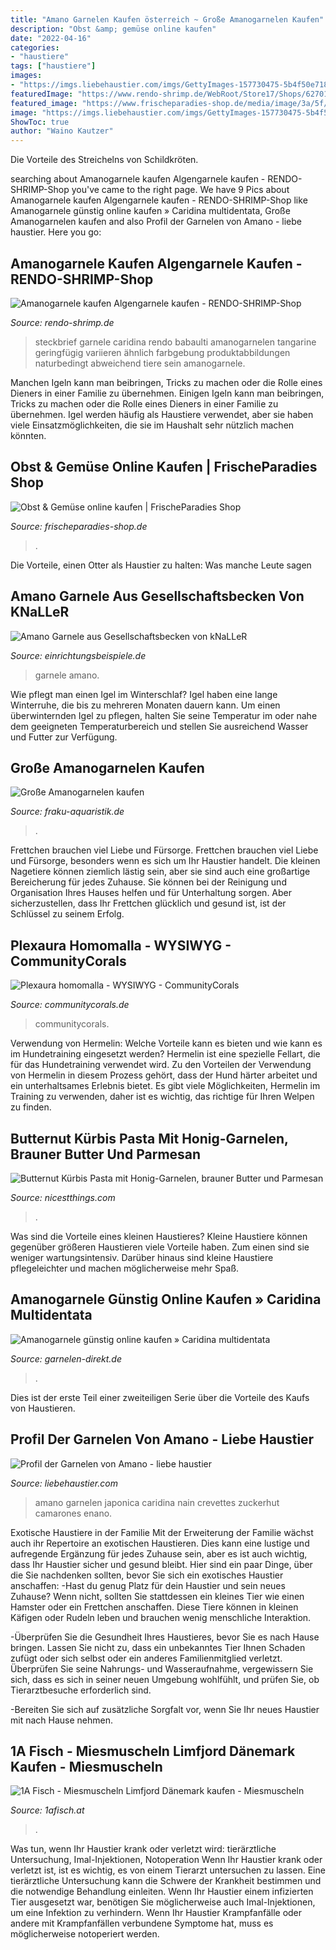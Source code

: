 ```yaml
---
title: "Amano Garnelen Kaufen österreich ~ Große Amanogarnelen Kaufen"
description: "Obst &amp; gemüse online kaufen"
date: "2022-04-16"
categories:
- "haustiere"
tags: ["haustiere"]
images:
- "https://imgs.liebehaustier.com/imgs/GettyImages-157730475-5b4f50e718e7429a9832572ab1906779.jpg"
featuredImage: "https://www.rendo-shrimp.de/WebRoot/Store17/Shops/62701010/MediaGallery/Steckbrief_Amanogarnelen.png"
featured_image: "https://www.frischeparadies-shop.de/media/image/3a/5f/99/45079_4_Avocado.jpg"
image: "https://imgs.liebehaustier.com/imgs/GettyImages-157730475-5b4f50e718e7429a9832572ab1906779.jpg"
ShowToc: true
author: "Waino Kautzer"
---
```



Die Vorteile des Streichelns von Schildkröten.

	

		
searching about Amanogarnele kaufen Algengarnele kaufen - RENDO-SHRIMP-Shop you've came to the right page. We have 9 Pics about Amanogarnele kaufen Algengarnele kaufen - RENDO-SHRIMP-Shop like Amanogarnele günstig online kaufen » Caridina multidentata, Große Amanogarnelen kaufen and also Profil der Garnelen von Amano - liebe haustier. Here you go:
		
    
## Amanogarnele Kaufen Algengarnele Kaufen - RENDO-SHRIMP-Shop

<img loading=lazy src="https://www.rendo-shrimp.de/WebRoot/Store17/Shops/62701010/MediaGallery/Steckbrief_Amanogarnelen.png" onerror="this.onerror=null;this.src='https://tse4.mm.bing.net/th?id=OIP.TgvD9QBjjnpectLt-NSyMAAAAA&amp;pid=15.1';" alt="Amanogarnele kaufen Algengarnele kaufen - RENDO-SHRIMP-Shop">

_Source: rendo-shrimp.de_

>steckbrief garnele caridina rendo babaulti amanogarnelen tangarine geringfügig variieren ähnlich farbgebung produktabbildungen naturbedingt abweichend tiere sein amanogarnele. 

	

Manchen Igeln kann man beibringen, Tricks zu machen oder die Rolle eines Dieners in einer Familie zu übernehmen.
Einigen Igeln kann man beibringen, Tricks zu machen oder die Rolle eines Dieners in einer Familie zu übernehmen. Igel werden häufig als Haustiere verwendet, aber sie haben viele Einsatzmöglichkeiten, die sie im Haushalt sehr nützlich machen könnten.

    
## Obst &amp; Gemüse Online Kaufen | FrischeParadies Shop

<img loading=lazy src="https://www.frischeparadies-shop.de/media/image/3a/5f/99/45079_4_Avocado.jpg" onerror="this.onerror=null;this.src='https://tse4.mm.bing.net/th?id=OIP.WlWnJlKRbBj0zLVYDTGR_wHaM9&amp;pid=15.1';" alt="Obst &amp; Gemüse online kaufen | FrischeParadies Shop">

_Source: frischeparadies-shop.de_

>. 

	

Die Vorteile, einen Otter als Haustier zu halten: Was manche Leute sagen

    
## Amano Garnele Aus Gesellschaftsbecken Von KNaLLeR

<img loading=lazy src="https://www.einrichtungsbeispiele.de/images_32505/h1080_w1920/amano-garnele-__4bbc87cd8391c11e09af818927086371.jpg" onerror="this.onerror=null;this.src='https://tse4.mm.bing.net/th?id=OIP.x_KiKDJdp8DwfmBbgow7rwHaEK&amp;pid=15.1';" alt="Amano Garnele aus Gesellschaftsbecken von kNaLLeR">

_Source: einrichtungsbeispiele.de_

>garnele amano. 

	

Wie pflegt man einen Igel im Winterschlaf?
Igel haben eine lange Winterruhe, die bis zu mehreren Monaten dauern kann. Um einen überwinternden Igel zu pflegen, halten Sie seine Temperatur im oder nahe dem geeigneten Temperaturbereich und stellen Sie ausreichend Wasser und Futter zur Verfügung.

    
## Große Amanogarnelen Kaufen

<img loading=lazy src="https://www.fraku-aquaristik.de/images/products/gross/amano_garnele_caridina_multidentata_1.JPG" onerror="this.onerror=null;this.src='https://tse1.mm.bing.net/th?id=OIP.e4zOjphvda8_ndHORncLwQHaFi&amp;pid=15.1';" alt="Große Amanogarnelen kaufen">

_Source: fraku-aquaristik.de_

>. 

	

Frettchen brauchen viel Liebe und Fürsorge.
Frettchen brauchen viel Liebe und Fürsorge, besonders wenn es sich um Ihr Haustier handelt. Die kleinen Nagetiere können ziemlich lästig sein, aber sie sind auch eine großartige Bereicherung für jedes Zuhause. Sie können bei der Reinigung und Organisation Ihres Hauses helfen und für Unterhaltung sorgen. Aber sicherzustellen, dass Ihr Frettchen glücklich und gesund ist, ist der Schlüssel zu seinem Erfolg.

    
## Plexaura Homomalla - WYSIWYG - CommunityCorals

<img loading=lazy src="https://www.communitycorals.de/wp-content/uploads/2021/01/7B57F9B4-E49D-4074-85CD-D7873527AB25-scaled.jpeg" onerror="this.onerror=null;this.src='https://tse2.mm.bing.net/th?id=OIP.KtWjOO5D-JtyHH-3ejbGnQHaOH&amp;pid=15.1';" alt="Plexaura homomalla - WYSIWYG - CommunityCorals">

_Source: communitycorals.de_

>communitycorals. 

	

Verwendung von Hermelin: Welche Vorteile kann es bieten und wie kann es im Hundetraining eingesetzt werden?
Hermelin ist eine spezielle Fellart, die für das Hundetraining verwendet wird. Zu den Vorteilen der Verwendung von Hermelin in diesem Prozess gehört, dass der Hund härter arbeitet und ein unterhaltsames Erlebnis bietet. Es gibt viele Möglichkeiten, Hermelin im Training zu verwenden, daher ist es wichtig, das richtige für Ihren Welpen zu finden.

    
## Butternut Kürbis Pasta Mit Honig-Garnelen, Brauner Butter Und Parmesan

<img loading=lazy src="https://nicestthings.com/wp-content/uploads/2016/12/kuerbis-nudeln-butternut-pasta-garnelen.jpg" onerror="this.onerror=null;this.src='https://tse1.mm.bing.net/th?id=OIP.nXKkn1iPYJRJYMtxlfVobwHaLG&amp;pid=15.1';" alt="Butternut Kürbis Pasta mit Honig-Garnelen, brauner Butter und Parmesan">

_Source: nicestthings.com_

>. 

	

Was sind die Vorteile eines kleinen Haustieres?
Kleine Haustiere können gegenüber größeren Haustieren viele Vorteile haben. Zum einen sind sie weniger wartungsintensiv. Darüber hinaus sind kleine Haustiere pflegeleichter und machen möglicherweise mehr Spaß.

    
## Amanogarnele Günstig Online Kaufen » Caridina Multidentata

<img loading=lazy src="https://garnelen-direkt.de/images/product_images/popup_images/amano-c.michelis.jpg" onerror="this.onerror=null;this.src='https://tse2.mm.bing.net/th?id=OIP.ThwsVnL_bSh692yP11GUWAHaE9&amp;pid=15.1';" alt="Amanogarnele günstig online kaufen » Caridina multidentata">

_Source: garnelen-direkt.de_

>. 

	

Dies ist der erste Teil einer zweiteiligen Serie über die Vorteile des Kaufs von Haustieren.

    
## Profil Der Garnelen Von Amano - Liebe Haustier

<img loading=lazy src="https://imgs.liebehaustier.com/imgs/GettyImages-157730475-5b4f50e718e7429a9832572ab1906779.jpg" onerror="this.onerror=null;this.src='https://tse4.mm.bing.net/th?id=OIP.RlcjU_Ajqpp9lEpLPjahrgAAAA&amp;pid=15.1';" alt="Profil der Garnelen von Amano - liebe haustier">

_Source: liebehaustier.com_

>amano garnelen japonica caridina nain crevettes zuckerhut camarones enano. 

	

Exotische Haustiere in der Familie
Mit der Erweiterung der Familie wächst auch ihr Repertoire an exotischen Haustieren. Dies kann eine lustige und aufregende Ergänzung für jedes Zuhause sein, aber es ist auch wichtig, dass Ihr Haustier sicher und gesund bleibt. Hier sind ein paar Dinge, über die Sie nachdenken sollten, bevor Sie sich ein exotisches Haustier anschaffen:
-Hast du genug Platz für dein Haustier und sein neues Zuhause? Wenn nicht, sollten Sie stattdessen ein kleines Tier wie einen Hamster oder ein Frettchen anschaffen. Diese Tiere können in kleinen Käfigen oder Rudeln leben und brauchen wenig menschliche Interaktion.

-Überprüfen Sie die Gesundheit Ihres Haustieres, bevor Sie es nach Hause bringen. Lassen Sie nicht zu, dass ein unbekanntes Tier Ihnen Schaden zufügt oder sich selbst oder ein anderes Familienmitglied verletzt. Überprüfen Sie seine Nahrungs- und Wasseraufnahme, vergewissern Sie sich, dass es sich in seiner neuen Umgebung wohlfühlt, und prüfen Sie, ob Tierarztbesuche erforderlich sind.

-Bereiten Sie sich auf zusätzliche Sorgfalt vor, wenn Sie Ihr neues Haustier mit nach Hause nehmen.

    
## 1A Fisch - Miesmuscheln Limfjord Dänemark Kaufen - Miesmuscheln

<img loading=lazy src="https://www.1afisch.at/content/gross_miesmuschel.jpg" onerror="this.onerror=null;this.src='https://tse3.mm.bing.net/th?id=OIP.8wnoAOoz9Qcd7RvK0plsYQHaE3&amp;pid=15.1';" alt="1A Fisch - Miesmuscheln Limfjord Dänemark kaufen - Miesmuscheln">

_Source: 1afisch.at_

>. 

	

Was tun, wenn Ihr Haustier krank oder verletzt wird: tierärztliche Untersuchung, Imal-Injektionen, Notoperation
Wenn Ihr Haustier krank oder verletzt ist, ist es wichtig, es von einem Tierarzt untersuchen zu lassen. Eine tierärztliche Untersuchung kann die Schwere der Krankheit bestimmen und die notwendige Behandlung einleiten. Wenn Ihr Haustier einem infizierten Tier ausgesetzt war, benötigen Sie möglicherweise auch Imal-Injektionen, um eine Infektion zu verhindern. Wenn Ihr Haustier Krampfanfälle oder andere mit Krampfanfällen verbundene Symptome hat, muss es möglicherweise notoperiert werden.

